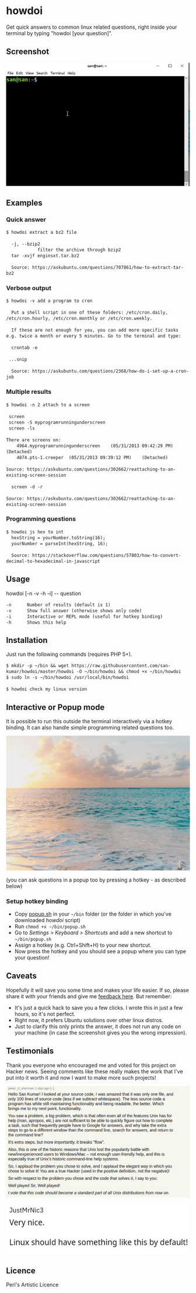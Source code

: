 # howdoi

Get quick answers to common linux related questions, right inside your terminal by typing
"howdoi [your question]".

## Screenshot

![screenshot](./screenshot.gif)

## Examples

### Quick answer
````shell script
$ howdoi extract a bz2 file

  -j, --bzip2
            filter the archive through bzip2
  tar -xvjf enginsxt.tar.bz2
  
  Source: https://askubuntu.com/questions/707861/how-to-extract-tar-bz2
```` 

### Verbose output
````shell script
$ howdoi -v add a program to cron

  Put a shell script in one of these folders: /etc/cron.daily, /etc/cron.hourly, /etc/cron.monthly or /etc/cron.weekly. 
  
  If these are not enough for you, you can add more specific tasks e.g. twice a month or every 5 minutes. Go to the terminal and type:
  
  crontab -e
  
 ...snip
  
  Source: https://askubuntu.com/questions/2368/how-do-i-set-up-a-cron-job
````

### Multiple results
````shell script
$ howdoi -n 2 attach to a screen

 screen
 screen -S myprogramrunningunderscreen
 screen -ls

There are screens on:
    4964.myprogramrunningunderscreen    (05/31/2013 09:42:29 PM)    (Detached)
    4874.pts-1.creeper  (05/31/2013 09:39:12 PM)    (Detached)

Source: https://askubuntu.com/questions/302662/reattaching-to-an-existing-screen-session

  screen -d -r

Source: https://askubuntu.com/questions/302662/reattaching-to-an-existing-screen-session
````

### Programming questions
````shell script
$ howdoi js hex to int
  hexString = yourNumber.toString(16);
  yourNumber = parseInt(hexString, 16);
  
  Source: https://stackoverflow.com/questions/57803/how-to-convert-decimal-to-hexadecimal-in-javascript
```` 

## Usage
 
howdoi [-n -v -h -i] -- question

   	-n		Number of results (default is 1)
   	-v		Show full answer (otherwise shows only code)
   	-i		Interactive or REPL mode (useful for hotkey binding)
   	-h		Shows this help

## Installation

Just run the following commands (requires PHP 5+).

````shell script
$ mkdir -p ~/bin && wget https://raw.githubusercontent.com/san-kumar/howdoi/master/howdoi -O ~/bin/howdoi && chmod +x ~/bin/howdoi
$ sudo ln -s ~/bin/howdoi /usr/local/bin/howdoi

$ howdoi check my linux version
```` 

## Interactive or Popup mode

It is possible to run this outside the terminal interactively via a hotkey binding. It
can also handle simple programming related questions too.

![popup](./popup.gif)

(you can ask questions in a popup too by pressing a hotkey - as described below)

### Setup hotkey binding

- Copy [popup.sh](./popup.sh) in your `~/bin` folder (or the folder in which you've downloaded *howdoi* script)
- Run `chmod +x ~/bin/popup.sh`
- Go to *Settings &gt; Keyboard &gt; Shortcuts* and add a new shortcut to `~/bin/popup.sh`
- Assign a hotkey (e.g. Ctrl+Shift+H) to your new shortcut.
- Now press the hotkey and you should see a popup where you can type your question!

## Caveats

Hopefully it will save you some time and makes your life easier. 
If so, please share it with your friends and give me [feedback here](https://news.ycombinator.com/item?id=23230157#23230181).
But remember:

- It's just a quick hack to save you a few clicks. I wrote this in just a few hours, so it's not perfect.
- Right now, it prefers Ubuntu solutions over other linux distros.
- Just to clarify this only prints the answer, it does not run any code on your machine (in case the screenshot gives you the wrong impression).

## Testimonials

Thank you everyone who encouraged me and voted for this project on Hacker news. Seeing comments like
these really makes the work that I've put into it worth it and now I want to make more such projects!

[![testimonial 1](./testimonial-1.png)](https://news.ycombinator.com/item?id=23230157)  

[![testimonial 2](./testimonial-2.png)](https://www.reddit.com/r/linux/comments/gn2wfv/howdoi_get_quick_answers_to_common_linux_related/)  
 	   	
## Licence   	

Perl's Artistic Licence